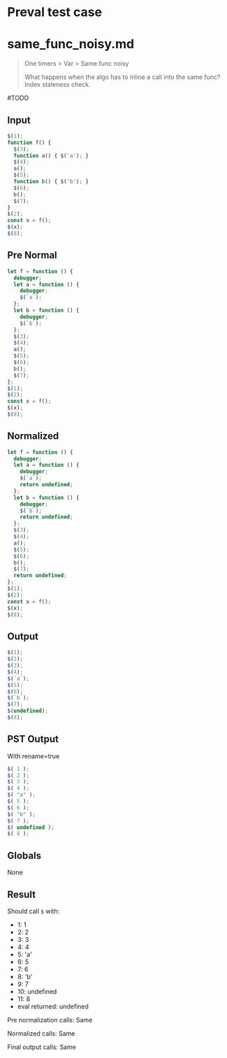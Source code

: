 # Preval test case

# same_func_noisy.md

> One timers > Var > Same func noisy
>
> What happens when the algo has to inline a call into the same func? Index staleness check.

#TODO

## Input

`````js filename=intro
$(1);
function f() {
  $(3);
  function a() { $('a'); }
  $(4);
  a();
  $(5);
  function b() { $('b'); }
  $(6);
  b();
  $(7);
}
$(2);
const x = f();
$(x);
$(8);
`````

## Pre Normal

`````js filename=intro
let f = function () {
  debugger;
  let a = function () {
    debugger;
    $(`a`);
  };
  let b = function () {
    debugger;
    $(`b`);
  };
  $(3);
  $(4);
  a();
  $(5);
  $(6);
  b();
  $(7);
};
$(1);
$(2);
const x = f();
$(x);
$(8);
`````

## Normalized

`````js filename=intro
let f = function () {
  debugger;
  let a = function () {
    debugger;
    $(`a`);
    return undefined;
  };
  let b = function () {
    debugger;
    $(`b`);
    return undefined;
  };
  $(3);
  $(4);
  a();
  $(5);
  $(6);
  b();
  $(7);
  return undefined;
};
$(1);
$(2);
const x = f();
$(x);
$(8);
`````

## Output

`````js filename=intro
$(1);
$(2);
$(3);
$(4);
$(`a`);
$(5);
$(6);
$(`b`);
$(7);
$(undefined);
$(8);
`````

## PST Output

With rename=true

`````js filename=intro
$( 1 );
$( 2 );
$( 3 );
$( 4 );
$( "a" );
$( 5 );
$( 6 );
$( "b" );
$( 7 );
$( undefined );
$( 8 );
`````

## Globals

None

## Result

Should call `$` with:
 - 1: 1
 - 2: 2
 - 3: 3
 - 4: 4
 - 5: 'a'
 - 6: 5
 - 7: 6
 - 8: 'b'
 - 9: 7
 - 10: undefined
 - 11: 8
 - eval returned: undefined

Pre normalization calls: Same

Normalized calls: Same

Final output calls: Same

